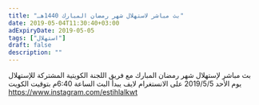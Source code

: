 ```yaml
---
title: "بث مباشر لاستهلال شهر رمضان المبارك 1440هـ"
date: 2019-05-04T11:30:40+03:00
adExpiryDate: 2019-05-05
tags: ["استهلال"]
draft: false
description: ""
---
```


بث مباشر لإستهلال شهر رمضان المبارك مع فريق اللجنة الكويتية المشتركة للإستهلال يوم الأحد 2019/5/5 على الانستغرام لايف يبدأ البث الساعة 6:40م بتوقيت الكويت
https://www.instagram.com/estihlalkwt